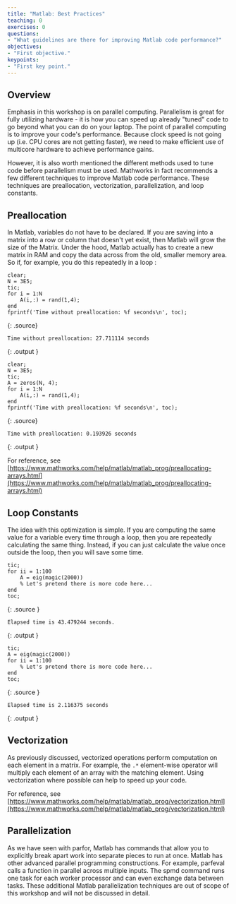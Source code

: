 ```yaml
---
title: "Matlab: Best Practices"
teaching: 0
exercises: 0
questions:
- "What guidelines are there for improving Matlab code performance?"
objectives:
- "First objective."
keypoints:
- "First key point."
---
```


## Overview

Emphasis in this workshop is on parallel computing.  Parallelism is great for fully utilizing hardware - it is how you can speed up already "tuned" code to go beyond what you can do on your laptop.  The point of parallel computing is to improve your code's performance.  Because clock speed is not going up (i.e. CPU cores are not getting faster), we need to make efficient use of multicore hardware to achieve performance gains.

However, it is also worth mentioned the different methods used to tune code before parallelism must be used.  Mathworks in fact recommends a few different techniques to improve Matlab code performance.  These techniques are preallocation, vectorization, parallelization, and loop constants.


## Preallocation

In Matlab, variables do not have to be declared.  If you are saving into a matrix into a row or column that doesn't yet exist, then Matlab will grow the size of the Matrix.  Under the hood, Matlab actually has to create a new matrix in RAM and copy the data across from the old, smaller memory area.  So if, for example, you do this repeatedly in a loop :

~~~
clear;
N = 3E5;
tic;
for i = 1:N
    A(i,:) = rand(1,4);
end
fprintf('Time without preallocation: %f seconds\n', toc);
~~~
{: .source}
~~~
Time without preallocation: 27.711114 seconds
~~~
{: .output }

~~~
clear;
N = 3E5;
tic;
A = zeros(N, 4);
for i = 1:N
    A(i,:) = rand(1,4);
end
fprintf('Time with preallocation: %f seconds\n', toc);
~~~
{: .source}
~~~
Time with preallocation: 0.193926 seconds
~~~
{: .output }

For reference, see [https://www.mathworks.com/help/matlab/matlab_prog/preallocating-arrays.html](https://www.mathworks.com/help/matlab/matlab_prog/preallocating-arrays.html)


## Loop Constants

The idea with this optimization is simple.  If you are computing the same value for a variable every time through a loop, then you are repeatedly calculating the same thing.  Instead, if you can just calculate the value once outside the loop, then you will save some time.

~~~
tic;
for ii = 1:100
    A = eig(magic(2000))
    % Let's pretend there is more code here...
end
toc;
~~~
{: .source }
~~~
Elapsed time is 43.479244 seconds.
~~~
{: .output }

~~~
tic;
A = eig(magic(2000))
for ii = 1:100
    % Let's pretend there is more code here...
end
toc;
~~~
{: .source }
~~~
Elapsed time is 2.116375 seconds
~~~
{: .output }


## Vectorization

As previously discussed, vectorized operations perform computation on each element in a matrix.  For example, the `.*` element-wise operator will multiply each element of an array with the matching element.  Using vectorization where possible can help to speed up your code.

For reference, see [https://www.mathworks.com/help/matlab/matlab_prog/vectorization.html](https://www.mathworks.com/help/matlab/matlab_prog/vectorization.html)


## Parallelization

As we have seen with parfor, Matlab has commands that allow you to explicitly break apart work into separate pieces to run at once.  Matlab has other advanced parallel programming constructions.  For example, parfeval calls a function in parallel across multiple inputs.  The spmd command runs one task for each worker processor and can even exchange data between tasks.  These additional Matlab parallelization techniques are out of scope of this workshop and will not be discussed in detail.

